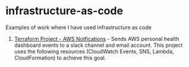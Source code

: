 # infrastructure-as-code
Examples of work where I have used infrastructure as code


1. [Terraform Project - AWS Notfications](https://github.com/Chuckos/infrastructure-as-code/tree/master/Terraform_aws_notifications) - Sends AWS personal health dashboard events to a slack channel and email account.  This project uses the following resources (CloudWatch Events, SNS, Lambda, CloudFormation) to achieve this goal.
